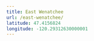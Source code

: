 ```yaml
---
title: East Wenatchee
url: /east-wenatchee/
latitude: 47.4156824
longitude: -120.29312630000001
---
```

